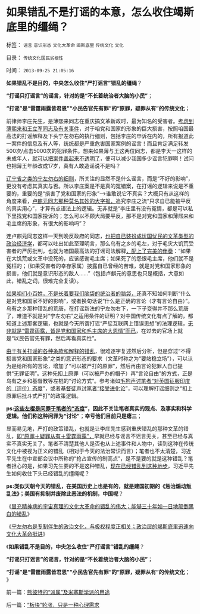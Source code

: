 # 如果错乱不是打谣的本意，怎么收住竭斯底里的缰绳？

标签： `谣言` `意识形态` `文化大革命` `竭斯底里` `传统文化` `文化` 

目录： `传统文化国民劣根性`

时间： `2013-09-25 21:05:16`

**如果错乱不是目的，中央怎么收住“严打谣言”错乱的缰绳**？

**“打谣只打谣言”的谣言，针对的是“不长着统治者大脑的小民”**；

**“打谣”是“雷霆雨露皆君恩”“小民告官先有罪”的“原罪，疑罪从有”的传统文化**；

前律师李庄先生，是薄熙来同志在重庆搞文革新政时，最为知名的受害者。[考虑到薄熙来和王立军同志及有关事件](../../../2013/9/22/薄熙来同志获判死缓很恰当，毛左薄粉不可能心服；.md)，对于咱党和国家的形象的巨大损害，按照咱国最高法的打谣解释及下头宁左勿右的执行细则，包括李庄的申诉在内的，所有报道此一案件的信息及有人等，统统都是严重危害国家案例的谣言！而且肯定满足转发500次/点击5000次的犯罪条件。想来如果薄与王这两位同志，都是李天一这样的未成年人，[就可以把案件盖起来不透明了](../../../2013/8/16/李天一辩护集团利用了，也拷问了中国一系列恶法；.md)，便可以减少我国多少谣言犯罪啊！试问也把薄王年龄改成17岁，真有人敢造谣说不是吗？

[辽宁省之类的宁左勿右的细则](../../../2013/9/24/“打谣”只打“谣言”的谣言，宁左勿右的竭斯底里.md)，所关注的显然不是什么谣言，而是“不好的影响”，更没有考虑其真实与否。所以李庄案是不是真的冤错案，在打谣的逻辑来说是不重要的，重要的是“损害了党和国家的形象”——>谁敢说它不真实？大概只有从这样的角度来看，[卢麒元同志那种莫名其妙的大字报，](../../../2012/12/23/卢麒元，李庄，李北方，石勇，南方系和铅笔社.md)追究李庄之流“只求自已能被平反的真实用心”，才算有点语法上的逻辑。无非就是“李庄里有没有冤情，都是可以私下里找党和国家投诉的；怎么可以不顾大局要平反，那不是对党和国家和薄熙来和毛主席的形象，有很大的影响吗”？

连卢麒元同志这样一天到晚反政府的同志，[也把自已装扮成忧国忧民的文革类型的政治经济学](../../../2013/7/20/统治者不会拒绝民主，但通往奴役之路的可能性极大.md)，都可以吐出如此至理明言，那么乌有之乡的毛左，对于毛灾大饥荒受害者的严厉批判，也就为咱国最高法的打谣司法解释[，配上了完美的伴奏](../../../2009/8/22/刀笔吏之史诗与史实.md)：“如果在大饥荒或文革中没死的，应该感谢毛主席；如果死了的怨恨毛主席，他们就不是冤枉的；（如果受害者的幸存家属）披露自已曾经的苦难，就是对党和国家形象的损害，他们就是意识形态的敌人……”（包括卢麒元的意思也只是概括，大意如此，错乱之词，很难完全复读）。

[如果咱们小百姓，不是长着要我们脑袋的统治者的脑袋，](../../../2012/5/8/乌托邦的元首，形象总是无可奈何花落去.md)还真不知如何判断“什么是对党和国家不好的影响”，或者换句话说“什么是正确的言论（才有言论自由）”。乌有之乡那种错乱的荒唐，在打谣新法的宁左勿右下，一下子变得并不那么荒唐了，难道不就是对“宁左勿右”之适用条件的证明？对中国传统文化有点了解的，都知道上述那套逻辑，也就是今天所谓打谣“严惩互联网上错误思想”的法理逻辑，[无非就是“雷霆雨露，皆是党和国家和毛主席的大恩情”而已](../../../2013/2/21/道德治国是对法家暴政的改革，明朝的双规，诏狱，党争.md)，在过去的官场上就是“以民告官先有罪，然后再看真实性”。

[由于有关打谣的各种条款和解释的错乱](../../../2013/9/23/毛主席的文革可以说是挺伟大的.md)，很难逐字复述然后分析，但是穿过“不得损害党和国家形象”之类的意识形态的要求（文革时称之为“要站稳立场”），可以认为是给所有的言论，增加了“可以被严打的原罪”，然后再由言论犯罪人自已提供“无罪证明”。这种先扣上原罪（可以被严办的帽子）再“言论自由”的方式，正是乌有之乡和基督教等左棍的“讨论方式”。参考诸如[毛狗声讨笔者“对英国征服印度的（评价）态度](../../../2008/12/17/英国征服印度是印度历史的进步.md)”，或者[基督徒声讨笔者“接受进化论](../../../2012/10/31/纳粹和马克思主义的丛林法则，都源自基督教.md)”，可以理解打谣细则之“扣上原罪后批斗式严打”的政策逻辑。

**ps:[这些左棍是问罪于笔者的“态度](../../../2011/11/1/攻击个人观点的权威和他们的卫道.md)”，因此不关注笔者真实的观点、及事实和科学逻辑。他们称这种问罪为“讨论”**；**幸亏他们目前只是瘪三**；

显而易见地，严打的政策错乱，也就是让李庄先生感到重庆错乱的那种文革的错乱，[即“原罪＋疑罪从有＋雷霆雨露”，](../../../2013/1/4/不要把《大革命和旧制度》读到狗肚子里去.md)早就已经与谣言不谣言无关，甚至已经与真实不真实无关了。笔者不清楚其他人是否也从上述事件和人物中，读到这种在传统文化中被视为正义的错乱（相对于今天的法治常识而言）；笔者也不太清楚，习近平先生在中宣部会议中所称的“抢占宣传的制高点”，是不是要的就是这种错乱？笔者担心的是，如果习先生要的不是这种错乱，[现在已经错乱到这种地步](../../../2013/3/31/统治者乱镇压，民粹乌合乱革命，和革命的总设计师.md)，习近平先生如何收住下头已经错乱的缰绳呢？

**ps:类似天朝今天的错乱，在美国历史上也是有的，就是建国初期的《惩治煽动叛乱法》；美国有抑制并废除此恶法的机制，中国呢**？

《[冒充精神病的宇宙真理的文化大革命的错乱的伟大；能够三十年如一日地颠倒黑白的错乱](../../../2013/9/23/毛主席的文革可以说是挺伟大的.md)》

《[宁左勿右是专制伴生的政治文化，与极权程度正相关；政治层的竭斯底里迅速向文化大革命挺进](../../../2013/9/24/“打谣”只打“谣言”的谣言，宁左勿右的竭斯底里.md)》

《**如果错乱不是目的，中央怎么收住“严打谣言”错乱的缰绳**？

**“打谣只打谣言”的谣言，针对的是“不长着统治者大脑的小民”**；

**“打谣”是“雷霆雨露皆君恩”“小民告官先有罪”的“原罪，疑罪从有”的传统文化**； 》



前一篇：[熊彼特的“派属”及米塞斯学派的用途](../../../2013/9/25/熊彼特的“派属”及米塞斯学派的用途.md)

后一篇：[“板块”轮涨，只是一种心理需求](../../../2013/9/25/“板块”轮涨，只是一种心理需求.md)